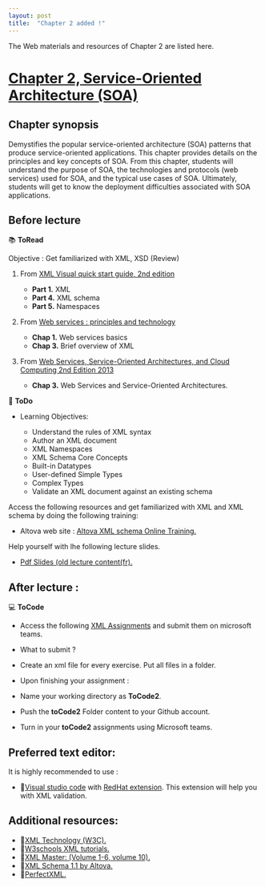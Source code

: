 ```yaml
---
layout: post
title:  "Chapter 2 added !"
---
```


The Web materials and resources of Chapter 2 are listed here.

# [Chapter 2, Service-Oriented Architecture (SOA)](https://github.com/neilabenlakhal/neilabenlakhal.github.io/tree/master/2020-2021Lecture/SOC/Chapter_2)

## Chapter synopsis

Demystifies the popular service-oriented architecture (SOA) patterns that produce service-oriented applications. This chapter provides details on the principles and key concepts of SOA. From this chapter, students will understand the purpose of SOA, the technologies and protocols (web services) used for SOA, and the typical use cases of SOA. Ultimately, students will get to know the deployment difficulties associated with SOA applications.

## Before lecture

📚 **ToRead**

Objective : Get familiarized with XML, XSD (Review)

1. From [XML Visual quick start guide, 2nd edition](https://github.com/neilabenlakhal/neilabenlakhal.github.io/blob/master/2020-2021Lecture/SOC/Chapter_2/ToRead/XML%20Visual%20QuickStart%20Guide%202nd%20Edition.pdf)
   * **Part 1.** XML
   * **Part 4.** XML schema
   * **Part 5.** Namespaces 
  
1. From [Web services : principles and technology](https://github.com/neilabenlakhal/neilabenlakhal.github.io/blob/master/2020-2021Lecture/SOC/Chapter_2/ToRead/Web%20services%20%20principles%20and%20technology.pdf)
   * **Chap 1.** Web services basics
   * **Chap 3.** Brief overview of XML
  
2. From [Web Services, Service-Oriented Architectures, and Cloud Computing 2nd Edition 2013](https://github.com/neilabenlakhal/neilabenlakhal.github.io/blob/master/2020-2021Lecture/SOC/Chapter_2/ToRead/Web%20Services,%20Service-Oriented%20Architectures,%20and%20Cloud%20Computing.pdf)
   * **Chap 3.** Web Services and Service-Oriented Architectures.
  

📝 **ToDo**

- Learning Objectives:

  - Understand the rules of XML syntax
  - Author an XML document
  - XML Namespaces
  - XML Schema Core Concepts
  - Built-in Datatypes
  - User-defined Simple Types
  - Complex Types
  - Validate an XML document against an existing schema

Access the following resources and get familiarized with XML and XML schema by doing the following training: 

  * Altova web site : [Altova XML schema Online Training.](http://altova-aot.s3.amazonaws.com/Altova%20XML%20Schema%201.1%20Technology/player.html)
  
  Help yourself with lhe following lecture slides. 

  * [Pdf Slides (old lecture content(fr).](https://github.com/neilabenlakhal/neilabenlakhal.github.io/blob/master/Old_Stuff/2018-2019Lecture/SOC/Slides/0-XML%20DTD%20et%20Schema%20XML.pdf)


## After lecture : 

💻 **ToCode** 

- Access the following [XML Assignments](https://github.com/neilabenlakhal/neilabenlakhal.github.io/blob/master/2020-2021Lecture/SOC/Chapter_2/ToCode/README.md) and submit them on microsoft teams. 

- What to submit ?
- Create an xml file for every exercise. Put all files in a folder.
- Upon finishing your assignment :
- Name your working directory as **ToCode2**. 
- Push the **toCode2** Folder content to your Github account.
- Turn in your **toCode2** assignments using Microsoft teams.

## Preferred text editor:
  
It is highly recommended to use :

* 🔗[Visual studio code](https://code.visualstudio.com/docs/setup/setup-overview)  with [RedHat extension](https://developers.redhat.com/blog/2018/12/04/xml-language-server-vscode-extension/). This extension will help you with XML validation.

## Additional resources:

- 🔗[XML Technology (W3C).](https://www.w3.org/standards/xml/)
- 🔗[W3schools XML tutorials.](https://www.w3schools.com/xml/)
- 🔗[XML Master: (Volume 1-6, volume 10).](http://www.xmlmaster.org/en/article/d01/)
- 🔗[XML Schema 1.1 by Altova.](http://altova-aot.s3.amazonaws.com/Altova%20XML%20Schema%201.1%20Technology/player.html)
- 🔗[PerfectXML.](http://perfectxml.com/FreeLibrary2.asp?s=XML)